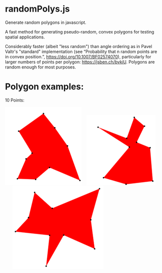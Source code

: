 # randomPolys.js
Generate random polygons in javascript. 

A fast method for generating pseudo-random, convex polygons for testing spatial applications.

Considerably faster (albeit "less random") than angle ordering as in Pavel Valtr's "standard" implementation (see “Probability that n random points are in convex position.”, https://doi.org/10.1007/BF02574070), particularly for larger numbers of points per polygon: https://jsben.ch/bvkiU. Polygons are random enough for most purposes.

# Polygon examples:
10 Points: 

![picture](src/img/10_pts_2.PNG)&nbsp; &nbsp; ![picture](src/img/10_pts.PNG)&nbsp; &nbsp; &nbsp; &nbsp; ![picture](src/img/10_pts_3.PNG)

